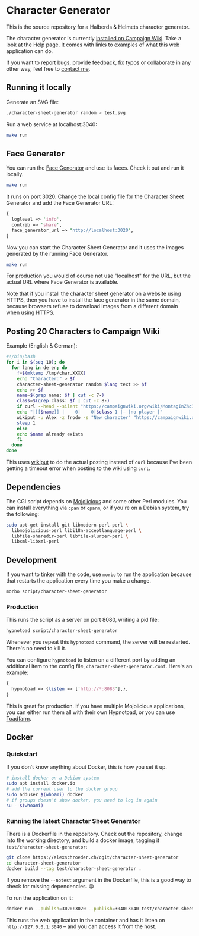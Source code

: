 # Character Generator

This is the source repository for a Halberds & Helmets character
generator.

The character generator is currently
[installed on Campaign Wiki](https://campaignwiki.org/character-sheet-generator/).
Take a look at the Help page. It comes with links to examples of what
this web application can do.

If you want to report bugs, provide feedback, fix typos or collaborate
in any other way, feel free to
[contact me](https://alexschroeder.ch/wiki/Contact).

## Running it locally

Generate an SVG file:

```sh
./character-sheet-generator random > test.svg
```

Run a web service at localhost:3040:

```sh
make run
```

## Face Generator

You can run the
[Face Generator](https://alexschroeder.ch/cgit/face-generator)
and use its faces. Check it out and run it locally.

```sh
make run
```

It runs on port 3020. Change the local config file for the Character
Sheet Generator and add the Face Generator URL:

```perl
{
  loglevel => 'info',
  contrib => 'share',
  face_generator_url => "http://localhost:3020",
}
```

Now you can start the Character Sheet Generator and it uses the images
generated by the running Face Generator.

```sh
make run
```

For production you would of course not use "localhost" for the URL,
but the actual URL where Face Generator is available.

Note that if you install the character sheet generator on a website
using HTTPS, then you have to install the face generator in the same
domain, because browsers refuse to download images from a different
domain when using HTTPS.

## Posting 20 Characters to Campaign Wiki

Example (English & German):

```bash
#!/bin/bash
for i in $(seq 10); do
  for lang in de en; do
    f=$(mktemp /tmp/char.XXXX)
    echo "Character:" > $f
    character-sheet-generator random $lang text >> $f
    echo >> $f
    name=$(grep name: $f | cut -c 7-)
    class=$(grep class: $f | cut -c 8-)
    if curl --head --silent "https://campaignwiki.org/wiki/MontagInZ%c3%bcrich/$name" | grep --silent "^HTTP/1.1 404"; then
	echo "|[[$name]] |    0|    0|$class 1 |– |no player |"
	wikiput -u Alex -z frodo -s "New character" "https://campaignwiki.org/wiki/MontagInZ%c3%bcrich/$name" < $f
	sleep 1
    else
	echo $name already exists
    fi
  done
done
```

This uses [wikiput](https://oddmuse.org/wiki/wikiput) to do the actual
posting instead of `curl` because I've been getting a timeout error
when posting to the wiki using `curl`.

## Dependencies

The CGI script depends on [Mojolicious](http://mojolicio.us/) and some
other Perl modules. You can install everything via `cpan` or `cpanm`,
or if you're on a Debian system, try the following:

```sh
sudo apt-get install git libmodern-perl-perl \
  libmojolicious-perl libi18n-acceptlanguage-perl \
  libfile-sharedir-perl libfile-slurper-perl \
  libxml-libxml-perl
```

## Development

If you want to tinker with the code, use `morbo` to run the
application because that restarts the application every time you make
a change.

```sh
morbo script/character-sheet-generator
```

### Production

This runs the script as a server on port 8080, writing a pid file:

```sh
hypnotoad script/character-sheet-generator
```

Whenever you repeat this `hypnotoad` command, the server will be
restarted. There's no need to kill it.

You can configure `hypnotoad` to listen on a different port by adding
an additional item to the config file,
`character-sheet-generator.conf`. Here's an example:

```perl
{
  hypnotoad => {listen => ['http://*:8083'],},
}
```

This is great for production. If you have multiple Mojolicious
applications, you can either run them all with their own Hypnotoad, or
you can use [Toadfarm](https://metacpan.org/pod/Toadfarm).

## Docker

### Quickstart

If you don’t know anything about Docker, this is how you set it up.

```bash
# install docker on a Debian system
sudo apt install docker.io
# add the current user to the docker group
sudo adduser $(whoami) docker
# if groups doesn’t show docker, you need to log in again
su - $(whoami)
```

### Running the latest Character Sheet Generator

There is a Dockerfile in the repository. Check out the repository,
change into the working directory, and build a docker image, tagging
it `test/character-sheet-generator`:

```bash
git clone https://alexschroeder.ch/cgit/character-sheet-generator
cd character-sheet-generator
docker build --tag test/character-sheet-generator .
```

If you remove the `--notest` argument in the Dockerfile, this is a
good way to check for missing dependencies. 😁

To run the application on it:

```bash
docker run --publish=3020:3020 --publish=3040:3040 test/character-sheet-generator
```

This runs the web application in the container and has it listen on
`http://127.0.0.1:3040` – and you can access it from the host.
